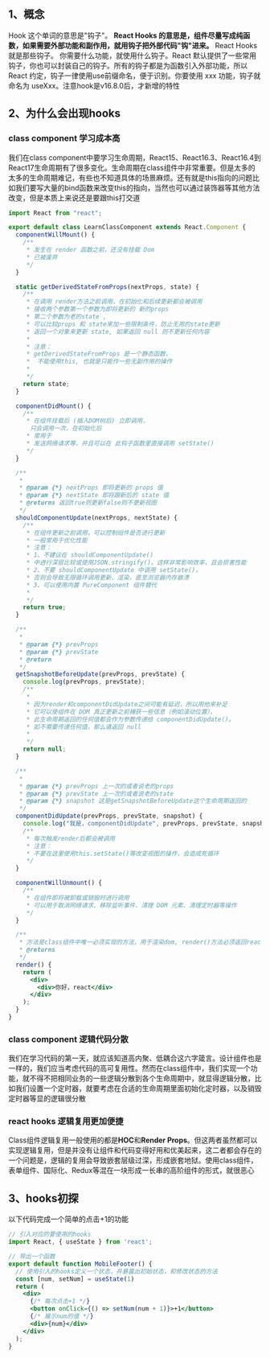 
## 1、概念
Hook 这个单词的意思是"钩子"。 **React Hooks 的意思是，组件尽量写成纯函数，如果需要外部功能和副作用，就用钩子把外部代码"钩"进来。** React Hooks 就是那些钩子。 你需要什么功能，就使用什么钩子。React 默认提供了一些常用钩子，你也可以封装自己的钩子。所有的钩子都是为函数引入外部功能，所以 React 约定，钩子一律使用use前缀命名，便于识别。你要使用 xxx 功能，钩子就命名为 useXxx。注意hook是v16.8.0后，才新增的特性
## 2、为什么会出现hooks
### class component 学习成本高
我们在class component中要学习生命周期，React15、React16.3、React16.4到React17生命周期有了很多变化。生命周期在class组件中非常重要。但是太多的太多的生命周期难记，有些也不知道具体的场景麻烦。还有就是this指向的问题比如我们要写大量的bind函数来改变this的指向，当然也可以通过装饰器等其他方法改变，但是本质上来说还是要跟this打交道
```jsx
import React from "react";

export default class LearnClassComponent extends React.Component {
  componentWillMount() {
    /**
     * 发生在 render 函数之前，还没有挂载 Dom
     * 已被废弃
     */
  }

  static getDerivedStateFromProps(nextProps, state) {
    /**
     * 在调用 render方法之前调用，在初始化和后续更新都会被调用
     * 接收两个参数第一个参数为即将更新的 新的props
     * 第二个参数为老的state ,
     * 可以比较props 和 state来加一些限制条件，防止无用的state更新
     * 返回一个对象来更新 state, 如果返回 null 则不更新任何内容
     *
     * 注意：
     * getDerivedStateFromProps 是一个静态函数，
     *  不能使用this, 也就是只能作一些无副作用的操作
     *
     */
    return state;
  }

  componentDidMount() {
    /**
     * 在组件挂载后 (插入DOM树后) 立即调用，
      只会调用一次，在初始化后
     * 常用于
     * 发送网络请求等，并且可以在 此钩子函数里直接调用 setState()
     */
  }

  /**
   *
   * @param {*} nextProps 即将更新的 props 值
   * @param {*} nextState 即将跟新后的 state 值
   * @returns 返回true则更新false则不更新视图
   */
  shouldComponentUpdate(nextProps, nextState) {
    /**
     * 在组件更新之前调用，可以控制组件是否进行更新
     * 一般常用于优化性能
     * 注意：
     * 1、不建议在 shouldComponentUpdate()
     * 中进行深层比较或使用JSON.stringify()。这样非常影响效率，且会损害性能
     * 2、不要 shouldComponentUpdate 中调用 setState()，
     * 否则会导致无限循环调用更新、渲染，直至浏览器内存崩溃
     * 3、可以使用内置 PureComponent 组件替代
     *
     */
    return true;
  }

  /**
   *
   * @param {*} prevProps
   * @param {*} prevState
   * @return
   */
  getSnapshotBeforeUpdate(prevProps, prevState) {
    console.log(prevProps, prevState);
    /**
     *
     * 因为render和componentDidUpdate之间可能有延迟，所以用他来补足
     * 它可以使组件在 DOM 真正更新之前捕获一些信息（例如滚动位置），
     * 此生命周期返回的任何值都会作为参数传递给 componentDidUpdate()。
     * 如不需要传递任何值，那么请返回 null
     *
     */
    return null;
  }

  /**
   *
   * @param {*} prevProps 上一次的或者说老的props
   * @param {*} prevState 上一次的或者说老的state
   * @param {*} snapshot 这是getSnapshotBeforeUpdate这个生命周期返回的
   */
  componentDidUpdate(prevProps, prevState, snapshot) {
    console.log("我是，componentDidUpdate", prevProps, prevState, snapshot);
    /**
     * 每次触发render后都会被调用
     * 注意：
     * 不要在这里使用this.setState()等改变视图的操作，会造成死循环
     */
  }

  componentWillUnmount() {
    /**
     * 在组件即将被卸载或销毁时进行调用
     * 可以用于取消网络请求、移除监听事件、清理 DOM 元素、清理定时器等操作
     */
  }

  /**
   * 方法是class组件中唯一必须实现的方法，用于渲染dom, render()方法必须返回reactDOM
   * @returns
   */
  render() {
    return (
      <div>
        <div>你好，react</div>
      </div>
    );
  }
}

```
### class component 逻辑代码分散
我们在学习代码的第一天，就应该知道高内聚、低耦合这六字箴言。设计组件也是一样的，我们应当考虑代码的高可复用性。然而在class组件中，我们实现一个功能，就不得不把相同业务的一些逻辑分散到各个生命周期中，就显得逻辑分散，比如我们设置一个定时器，就要考虑在合适的生命周期里面初始化定时器，以及销毁定时器等显的逻辑很分散
### react hooks 逻辑复用更加便捷
Class组件逻辑复用一般使用的都是**HOC**和**Render Props**。但这两者虽然都可以实现逻辑复用，但是并没有让组件和代码变得好用和优美起来，这二者都会存在的一个问题是，逻辑的复用会导致嵌套层级过深，形成嵌套地狱。使用class组件，表单组件、国际化、Redux等混在一块形成一长串的高阶组件的形式，就很恶心
## 3、hooks初探
以下代码完成一个简单的点击+1的功能
```jsx
// 引入对应的要使用的hooks
import React, { useState } from 'react';

// 导出一个函数
export default function MobileFooter() {
  // 使用引入的hooks定义一个状态，并暴露出初始状态，和修改状态的方法
  const [num, setNum] = useState(1)
  return (
    <div>
      {/* 每次点击+1 */}
      <button onClick={() => setNum(num + 1)}>+1</button>
      {/* 展示num的值 */}
      <div>{num}</div>
    </div>
  );
}
```



